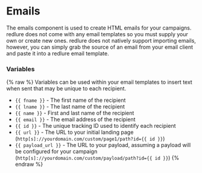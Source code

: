 # Emails
The emails component is used to create HTML emails for your campaigns. redlure does not come with any email templates so you must supply your own or create new ones. redlure does not natively support importing emails, however, you can simply grab the source of an email from your email client and paste it into a redlure email template.

### Variables
{% raw %}
Variables can be used within your email templates to insert text when sent that may be unique to each recipient.
* `{{ fname }}` - The first name of the recipient
* `{{ lname }}` - The last name of the recipient
* `{{ name }}` - First and last name of the recipient
* `{{ email }}` - The email address of the recipient
* `{{ id }}` - The unique tracking ID used to identify each recipient
* `{{ url }}` - The URL to your initial landing page (`http[s]://yourdomain.com/custom/page1/path?id={{ id }}`)
* `{{ payload_url }}` - The URL to your payload, assuming a payload will be configured for your campaign (`http[s]://yourdomain.com/custom/payload/path?id={{ id }}`)
{% endraw %}



